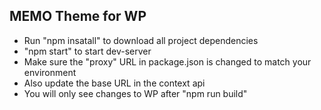 ## MEMO Theme for WP 

- Run "npm insatall" to download all project dependencies
- "npm start" to start dev-server
- Make sure the "proxy" URL in package.json is changed to match your environment
- Also update the base URL in the context api
- You will only see changes to WP after "npm run build" 